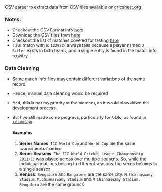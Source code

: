 CSV parser to extract data from CSV files available on [cricsheet.org](https://cricsheet.org/)

### Notes:

- Checkout the CSV Format Info [here](https://cricsheet.org/format/csv_ashwin/)
- Download the CSV files from [here](https://cricsheet.org/downloads/)
- Checkout the list of matches covered for testing [here](./matches_covered/)
- T20I match with id `1229824` always fails because a player named `J Butler` exists in both teams, and a single entry is found in the match info registry

### Data Cleaning

- Some match info files may contain different variations of the same record
- Hence, manual data cleaning would be required
- And, this is not my priority at the moment, as it would slow down the development process
- But I've still made some progress, particularly for ODIs, as found in [`rename.go`](./rename.go)

  #### **Examples**

  1. **Series Names**: `ICC World Cup` and `World Cup` are the same tournaments / series
  2. **Series Seasons**: `The ICC World Cricket League Championship 2011/13` was played across over multiple seasons. So, while the individual matches belong to different seasons, the series belongs to a single season
  3. **Venues**: `Bengaluru` and `Bangalore` are the same city. `M Chinnaswamy Stadium`, `M.Chinnaswamy Stadium` and `M Chinnaswamy Stadium, Bengaluru` are the same grounds

